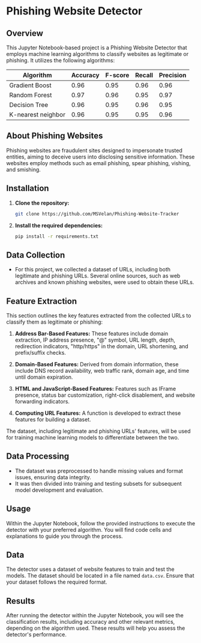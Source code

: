 # Phishing Website Detector

## Overview

This Jupyter Notebook-based project is a Phishing Website Detector that employs machine learning algorithms to classify websites as legitimate or phishing. It utilizes the following algorithms:

| Algorithm            | Accuracy | F-score | Recall | Precision |
|----------------------|----------|---------|--------|-----------|
| Gradient Boost       | 0.96| 0.95| 0.96| 0.96|
| Random Forest        | 0.97| 0.96| 0.95| 0.97|
| Decision Tree        | 0.96| 0.95| 0.96| 0.95|
| K-nearest neighbor   | 0.96| 0.95| 0.95| 0.96|

## About Phishing Websites

Phishing websites are fraudulent sites designed to impersonate trusted entities, aiming to deceive users into disclosing sensitive information. These websites employ methods such as email phishing, spear phishing, vishing, and smishing.

## Installation

1. **Clone the repository:**

    ```bash
    git clone https://github.com/MSVelan/Phishing-Website-Tracker
    ```

2. **Install the required dependencies:**

    ```bash
    pip install -r requirements.txt
    ```

## Data Collection

- For this project, we collected a dataset of URLs, including both legitimate and phishing URLs. Several online sources, such as web archives and known phishing websites, were used to obtain these URLs.

## Feature Extraction

This section outlines the key features extracted from the collected URLs to classify them as legitimate or phishing:

1. **Address Bar-Based Features:** These features include domain extraction, IP address presence, "@" symbol, URL length, depth, redirection indicators, "http/https" in the domain, URL shortening, and prefix/suffix checks.

2. **Domain-Based Features:** Derived from domain information, these include DNS record availability, web traffic rank, domain age, and time until domain expiration.

3. **HTML and JavaScript-Based Features:** Features such as IFrame presence, status bar customization, right-click disablement, and website forwarding indicators.

4. **Computing URL Features:** A function is developed to extract these features for building a dataset.

The dataset, including legitimate and phishing URLs' features, will be used for training machine learning models to differentiate between the two.

## Data Processing

- The dataset was preprocessed to handle missing values and format issues, ensuring data integrity.
- It was then divided into training and testing subsets for subsequent model development and evaluation.

## Usage

Within the Jupyter Notebook, follow the provided instructions to execute the detector with your preferred algorithm. You will find code cells and explanations to guide you through the process.

## Data

The detector uses a dataset of website features to train and test the models. The dataset should be located in a file named `data.csv`. Ensure that your dataset follows the required format.

## Results

After running the detector within the Jupyter Notebook, you will see the classification results, including accuracy and other relevant metrics, depending on the algorithm used. These results will help you assess the detector's performance.
